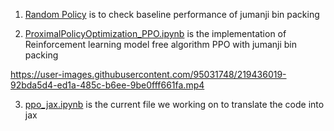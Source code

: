 
1. [Random Policy](deep-reinforcement-learning-jumanji/tree/Random_Policy.ipynb) is to check baseline performance of jumanji bin packing 

2. [ProximalPolicyOptimization_PPO.ipynb](deep-reinforcement-learning-jumanji/tree/ProximalPolicyOptimization_PPO.ipynb) is the implementation of Reinforcement learning model free algorithm PPO with jumanji bin packing

https://user-images.githubusercontent.com/95031748/219436019-92bda5d4-ed1a-485c-b6ee-9be0fff661fa.mp4

3. [ppo_jax.ipynb](deep-reinforcement-learning-jumanji/tree/ppo_jax.ipynb) is the current file we working on to translate the code into jax






